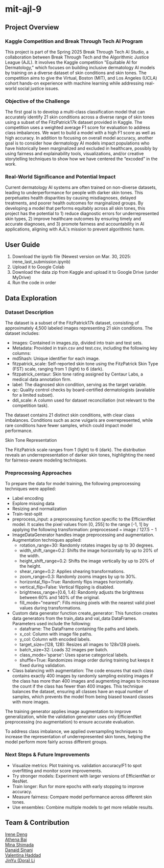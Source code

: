 # mit-ajl-9

## Project Overview
### Kaggle Competition and Break Through Tech AI Program
This project is part of the Spring 2025 Break Through Tech AI Studio, a collaboration between Break Through Tech and the Algorithmic Justice League (AJL). It involves the Kaggle competition "Equitable AI for Dermatology," which focuses on building inclusive dermatology AI models by training on a diverse dataset of skin conditions and skin tones. The competition aims to give the Virtual, Boston (MIT), and Los Angeles (UCLA) cohort hands-on experience with machine learning while addressing real-world social justice issues. 

### Objective of the Challenge
The first goal is to develop a multi-class classification model that can accurately identify 21 skin conditions across a diverse range of skin tones using a subset of the FitzPatrick17k dataset provided in Kaggle. The competition uses a weighted average F1 score for evaluation to address class imbalances. We want to build a model with a high F1 score as well as high accuracy. In addition to focusing on overall model accuracy, another goal is to consider how dermatology AI models impact populations who have historically been marginalized and excluded in healthcare, possibly by using fairness and explainability tools, visualizations, and/or creative storytelling techniques to show how we have centered the “excoded” in the work.

### Real-World Significance and Potential Impact
Current dermatology AI systems are often trained on non-diverse datasets, leading to underperformance for people with darker skin tones. This perpetuates health disparities by causing misdiagnoses, delayed treatments, and poorer health outcomes for marginalized groups. By developing a model that performs equitably across all skin tones, this project has the potential to 1) reduce diagnostic errors for underrepresented skin types, 2) improve healthcare outcomes by ensuring timely and accurate diagnoses, and 3) promote fairness and accountability in AI applications, aligning with AJL's mission to prevent algorithmic harm.

## User Guide
1. Download the ipynb file (Newest version on Mar. 30, 2025: irene_last_submission.ipynb)
2. Upload it to Google Colab
3. Download the data zip from Kaggle and upload it to Google Drive (under MyDrive)
4. Run the code in order 

## Data Exploration
### Dataset Description
The dataset is a subset of the FitzPatrick17k dataset, consisting of approximately 4,500 labeled images representing 21 skin conditions. The dataset includes:
* Images: Contained in images.zip, divided into train and test sets.
* Metadata: Provided in train.csv and test.csv, including the following key columns:
* md5hash: Unique identifier for each image.
* fitzpatrick_scale: Self-reported skin tone using the FitzPatrick Skin Type (FST) scale, ranging from 1 (light) to 6 (dark).
* fitzpatrick_centaur: Skin tone rating assigned by Centaur Labs, a medical data annotation firm.
* label: The diagnosed skin condition, serving as the target variable.
* qc: Quality control checks by board-certified dermatologists (available for a limited subset).
* ddi_scale: A column used for dataset reconciliation (not relevant to the competition task).

The dataset contains 21 distinct skin conditions, with clear class imbalances. Conditions such as acne vulgaris are overrepresented, while rare conditions have fewer samples, which could impact model performance.


Skin Tone Representation

The FitzPatrick scale ranges from 1 (light) to 6 (dark). The distribution reveals an underrepresentation of darker skin tones, highlighting the need for fairness-aware modeling techniques.

### Preprocessing Approaches
To prepare the data for model training, the following preprocessing techniques were applied:
* Label encoding
* Explore missing data
* Resizing and normalization
* Train-test-split
* preprocess_input: a preprocessing function specific to the EfficientNet model. It scales the pixel values from \[0, 255\] to the range \[-1, 1\] by applying the following transformation: preprocessed = image / 127.5 − 1
* ImageDataGenerator handles image preprocessing and augmentation. Augmentation techniques applied:
    * rotation_range=30: Randomly rotates images by up to 30 degrees.
    * width_shift_range=0.2: Shifts the image horizontally by up to 20% of the width.
    * height_shift_range=0.2: Shifts the image vertically by up to 20% of the height.
    * shear_range=0.2: Applies shearing transformations.
    * zoom_range=0.3: Randomly zooms images by up to 30%.
    * horizontal_flip=True: Randomly flips images horizontally.
    * vertical_flip=False: Vertical flipping is disabled.
    * brightness_range=[0.6, 1.4]: Randomly adjusts the brightness between 60% and 140% of the original.
    * fill_mode="nearest": Fills missing pixels with the nearest valid pixel values during transformations.
* Custom data generator function create_generator: This function creates data generators from the train_data and val_data DataFrames. Parameters used include the following:
    * dataframe: The DataFrame containing file paths and labels.
    * x_col: Column with image file paths.
    * y_col: Column with encoded labels.
    * target_size=(128, 128): Resizes all images to 128x128 pixels.
    * batch_size=32: Loads 32 images per batch.
    * class_mode='sparse': Uses sparse categorical labels.
    * shuffle=True: Randomizes image order during training but keeps it fixed during validation.
* Class balancing with augmentation: The code ensures that each class contains exactly 400 images by randomly sampling existing images if the class has more than 400 images and augmenting images to increase the count if the class has fewer than 400 images. This technique balances the dataset, ensuring all classes have an equal number of samples, which prevents the model from being biased toward classes with more images.

The training generator applies image augmentation to improve generalization, while the validation generator uses only EfficientNet preprocessing (no augmentation) to ensure accurate evaluation.

To address class imbalance, we applied oversampling techniques to increase the representation of underrepresented skin tones, helping the model perform more fairly across different groups.

### Next Steps & Future Improvements

- Visualize metrics: Plot training vs. validation accuracy/F1 to spot overfitting and monitor score improvements.
- Try stronger models: Experiment with larger versions of EfficientNet or ResNet.
- Train longer: Run for more epochs with early stopping to improve accuracy.
- Measure fairness: Compare model performance across different skin tones.
- Use ensembles: Combine multiple models to get more reliable results.


## Team & Contribution
[Irene Deng](https://github.com/irened123)\
[Athena Bai](https://github.com/athena-bai)\
[Mina Shimada](https://github.com/minashim)\
[Danaid Sinani](https://github.com/mrsinani)\
[Valentina Haddad](https://github.com/Valentina-Haddad25)\
[JinYu (Dora) Li](https://github.com/Dorajyl)

